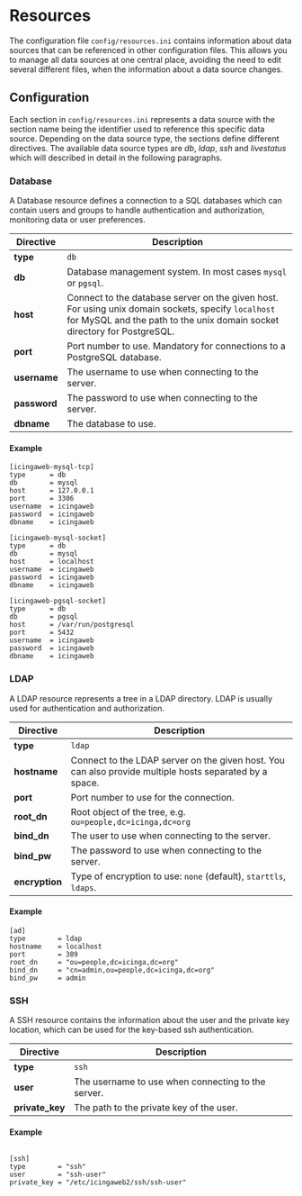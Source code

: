 # <a id="resources"></a> Resources

The configuration file `config/resources.ini` contains information about data sources that can be referenced in other
configuration files. This allows you to manage all data sources at one central place, avoiding the need to edit several
different files, when the information about a data source changes.

## <a id="resources-configuration"></a> Configuration

Each section in `config/resources.ini` represents a data source with the section name being the identifier used to
reference this specific data source. Depending on the data source type, the sections define different directives.
The available data source types are *db*, *ldap*, *ssh* and *livestatus* which will described in detail in the following
paragraphs.

### <a id="resources-configuration-database"></a> Database

A Database resource defines a connection to a SQL databases which can contain users and groups
to handle authentication and authorization, monitoring data or user preferences.

| Directive     | Description |
| ------------- | ----------- |
| **type**      | `db` |
| **db**        | Database management system. In most cases `mysql` or `pgsql`. |
| **host**      | Connect to the database server on the given host. For using unix domain sockets, specify `localhost` for MySQL and the path to the unix domain socket directory for PostgreSQL. |
| **port**      | Port number to use. Mandatory for connections to a PostgreSQL database. |
| **username**  | The username to use when connecting to the server. |
| **password**  | The password to use when connecting to the server. |
| **dbname**    | The database to use. |

#### <a id="resources-configuration-database-example"></a> Example

```
[icingaweb-mysql-tcp]
type      = db
db        = mysql
host      = 127.0.0.1
port      = 3306
username  = icingaweb
password  = icingaweb
dbname    = icingaweb

[icingaweb-mysql-socket]
type      = db
db        = mysql
host      = localhost
username  = icingaweb
password  = icingaweb
dbname    = icingaweb

[icingaweb-pgsql-socket]
type      = db
db        = pgsql
host      = /var/run/postgresql
port      = 5432
username  = icingaweb
password  = icingaweb
dbname    = icingaweb
```

### <a id="resources-configuration-ldap"></a> LDAP

A LDAP resource represents a tree in a LDAP directory. LDAP is usually used for authentication and authorization.

| Directive         | Description |
| ----------------- | ----------- |
| **type**          | `ldap` |
| **hostname**      | Connect to the LDAP server on the given host. You can also provide multiple hosts separated by a space. |
| **port**          | Port number to use for the connection. |
| **root_dn**       | Root object of the tree, e.g. `ou=people,dc=icinga,dc=org` |
| **bind_dn**       | The user to use when connecting to the server. |
| **bind_pw**       | The password to use when connecting to the server. |
| **encryption**    | Type of encryption to use: `none` (default), `starttls`, `ldaps`. |

#### <a id="resources-configuration-ldap-example"></a> Example

```
[ad]
type        = ldap
hostname    = localhost
port        = 389
root_dn     = "ou=people,dc=icinga,dc=org"
bind_dn     = "cn=admin,ou=people,dc=icinga,dc=org"
bind_pw     = admin
```

### <a id="resources-configuration-ssh"></a> SSH

A SSH resource contains the information about the user and the private key location, which can be used for the key-based
ssh authentication.

| Directive         | Description |
| ----------------- | ----------- |
| **type**          | `ssh` |
| **user**          | The username to use when connecting to the server. |
| **private_key**   | The path to the private key of the user. |

#### <a id="resources-configuration-ssh-example"></a> Example

```

[ssh]
type        = "ssh"
user        = "ssh-user"
private_key = "/etc/icingaweb2/ssh/ssh-user"
```
